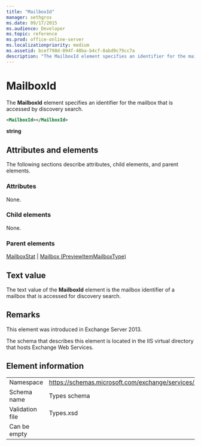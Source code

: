 ```yaml
---
title: "MailboxId"
manager: sethgros
ms.date: 09/17/2015
ms.audience: Developer
ms.topic: reference
ms.prod: office-online-server
ms.localizationpriority: medium
ms.assetid: bcef790d-094f-40ba-b4cf-8abd9c79cc7a
description: "The MailboxId element specifies an identifier for the mailbox that is accessed by discovery search."
---
```


# MailboxId

The **MailboxId** element specifies an identifier for the mailbox that is accessed by discovery search. 
  
```XML
<MailboxId></MailboxId>
```

**string**

## Attributes and elements

The following sections describe attributes, child elements, and parent elements.
  
### Attributes

None.
  
### Child elements

None.
  
### Parent elements

[MailboxStat](mailboxstat.md) | [Mailbox (PreviewItemMailboxType)](mailbox-previewitemmailboxtype.md)
  
## Text value

The text value of the **MailboxId** element is the mailbox identifier of a mailbox that is accessed for discovery search. 
  
## Remarks

This element was introduced in Exchange Server 2013.
  
The schema that describes this element is located in the IIS virtual directory that hosts Exchange Web Services.
  
## Element information

|||
|:-----|:-----|
|Namespace  <br/> |https://schemas.microsoft.com/exchange/services/2006/types  <br/> |
|Schema name  <br/> |Types schema  <br/> |
|Validation file  <br/> |Types.xsd  <br/> |
|Can be empty  <br/> ||
   

